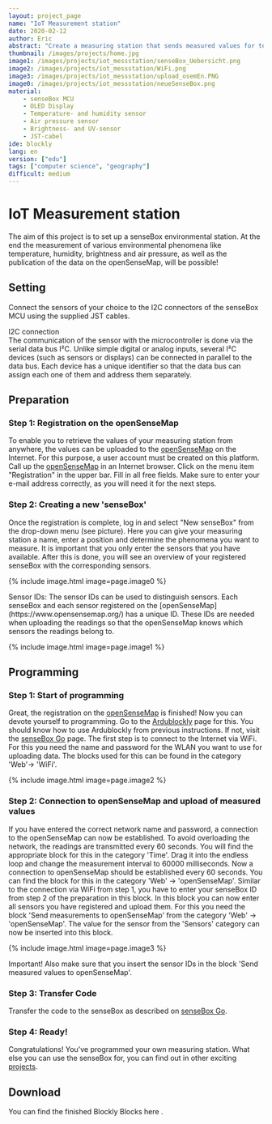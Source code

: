 ```yaml
---
layout: project_page
name: "IoT Measurement station"
date: 2020-02-12
author: Eric
abstract: "Create a measuring station that sends measured values for temperature, humidity, air pressure, brightness and UV intensity to the openSenseMap."
thumbnail: /images/projects/home.jpg
image1: /images/projects/iot_messstation/senseBox_Uebersicht.png
image2: /images/projects/iot_messstation/WiFi.png
image3: /images/projects/iot_messstation/upload_osemEn.PNG
image0: /images/projects/iot_messstation/neueSenseBox.png
material:
    - senseBox MCU
    - OLED Display
    - Temperature- and humidity sensor 
    - Air pressure sensor 
    - Brightness- and UV-sensor 
    - JST-cabel
ide: blockly    
lang: en
version: ["edu"]
tags: ["computer science", "geography"]
difficult: medium
---
```

# IoT Measurement station
The aim of this project is to set up a senseBox environmental station. At the end the measurement of various environmental phenomena like temperature, humidity, brightness and air pressure, as well as the publication of the data on the openSenseMap, will be possible!

## Setting
Connect the sensors of your choice to the I2C connectors of the senseBox MCU using the supplied JST cables.

<div class="panel panel-success">
  <div class="panel-heading">
    I2C connection
  </div>
  <div class="panel panel-success">
    <div class="panel-body">
    The communication of the sensor with the microcontroller is done via the serial data bus I²C. Unlike simple digital or analog inputs, several I²C devices (such as sensors or displays) can be connected in parallel to the data bus. Each device has a unique identifier so that the data bus can assign each one of them and address them separately.
    </div>
  </div>
</div>

## Preparation

### Step 1: Registration on the openSenseMap

To enable you to retrieve the values of your measuring station from anywhere, the values can be uploaded to the [openSenseMap](https://www.opensensemap.org/) on the Internet. For this purpose, a user account must be created on this platform. Call up the [openSenseMap](https://www.opensensemap.org/) in an Internet browser. Click on the menu item "Registration" in the upper bar. Fill in all free fields. Make sure to enter your e-mail address correctly, as you will need it for the next steps. 


### Step 2: Creating a new 'senseBox'

Once the registration is complete, log in and select "New senseBox" from the drop-down menu (see picture). Here you can give your measuring station a name, enter a position and determine the phenomena you want to measure. It is important that you only enter the sensors that you have available. After this is done, you will see an overview of your registered senseBox with the corresponding sensors.

{% include image.html image=page.image0 %}

<div class="panel panel-success">
  <div class="panel-heading">
  Sensor IDs: The sensor IDs can be used to distinguish sensors. Each senseBox and each sensor registered on the [openSenseMap](https://www.opensensemap.org/) has a unique ID. These IDs are needed when uploading the readings so that the openSenseMap knows which sensors the readings belong to.
  </div>
</div>

{% include image.html image=page.image1 %}

## Programming
### Step 1: Start of programming

Great, the registration on the [openSenseMap](https://www.opensensemap.org/) is finished! Now you can devote yourself to programming. Go to the [Ardublockly](https://blockly.sensebox.de/ardublockly/?lang=de&board=sensebox-mcu) page for this. You should know how to use Ardublockly from previous instructions. If not, visit the [senseBox Go](https://sensebox.de/en/go-edu.html) page.
The first step is to connect to the Internet via WiFi. For this you need the name and password for the WLAN you want to use for uploading data. The blocks used for this can be found in the category 'Web'-> 'WiFi'.


{% include image.html image=page.image2 %}
 

### Step 2: Connection to openSenseMap and upload of measured values
If you have entered the correct network name and password, a connection to the openSenseMap can now be established. To avoid overloading the network, the readings are transmitted every 60 seconds. You will find the appropriate block for this in the category 'Time'. Drag it into the endless loop and change the measurement interval to 60000 milliseconds. Now a connection to openSenseMap should be established every 60 seconds. You can find the block for this in the category 'Web' -> 'openSenseMap'. Similar to the connection via WiFi from step 1, you have to enter your senseBox ID from step 2 of the preparation in this block. 
In this block you can now enter all sensors you have registered and upload them. For this you need the block 'Send measurements to openSenseMap' from the category 'Web' -> 'openSenseMap'. The value for the sensor from the 'Sensors' category can now be inserted into this block.

{% include image.html image=page.image3 %}

Important! Also make sure that you insert the sensor IDs in the block 'Send measured values to openSenseMap'. 

### Step 3: Transfer Code

Transfer the code to the senseBox as described on [senseBox Go](https://sensebox.de/en/go-edu.html).

### Step 4: Ready!

Congratulations! You've programmed your own measuring station. What else you can use the senseBox for, you can find out in other exciting [projects](https://sensebox.de/en/projects.html).


## Download 

You can find the finished Blockly Blocks here <a href="https://raw.githubusercontent.com/sensebox/resources/master/code/Blockly_Sketch.xml" download="https://raw.githubusercontent.com/sensebox/resources/master/code/Blockly_Sketch.xml"></a>.

